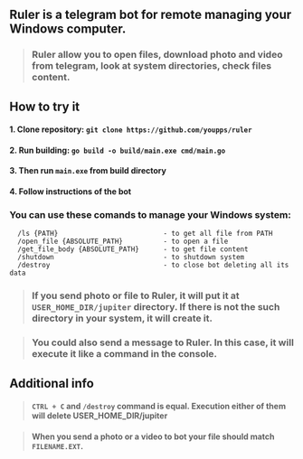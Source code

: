 ## Ruler is a telegram bot for remote managing your Windows computer.

> ### Ruler allow you to open files, download photo and video from telegram, look at system directories, check files content.

## How to try it

#### 1. Clone repository: `git clone https://github.com/youpps/ruler`

#### 2. Run building: `go build -o build/main.exe cmd/main.go`

#### 3. Then run `main.exe` from build directory

#### 4. Follow instructions of the bot

### You can use these comands to manage your Windows system:

      /ls {PATH}                          - to get all file from PATH
      /open_file {ABSOLUTE_PATH}          - to open a file
      /get_file_body {ABSOLUTE_PATH}      - to get file content
      /shutdown                           - to shutdown system
      /destroy                            - to close bot deleting all its data

> ### If you send photo or file to Ruler, it will put it at `USER_HOME_DIR/jupiter` directory. If there is not the such directory in your system, it will create it.

> ### You could also send a message to Ruler. In this case, it will execute it like a command in the console.

## Additional info

> #### `CTRL + C` and `/destroy` command is equal. Execution either of them will delete USER_HOME_DIR/jupiter

> #### When you send a photo or a video to bot your file should match `FILENAME.EXT`.
